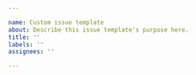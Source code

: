 ```yaml
---

name: Custom issue template
about: Describe this issue template's purpose here.
title: ''
labels: ''
assignees: ''

---
```


